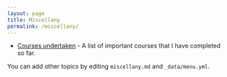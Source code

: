 ```yaml
---
layout: page
title: Miscellany
permalink: /miscellany/
---
```


<ul>
	<li><a href="courses">Courses undertaken</a> - A list of important courses that I have completed so far.</li>
	<!-- <li><a href="extracurricular">Extracurriculars</a> - A glimpse into my non-academic life!</li>
	<li><a href="travel">Travel</a> - Some moments from my trips to beautiful places around the world.</li> -->
</ul>

You can add other topics by editing `miscellany.md` and `_data/menu.yml`.